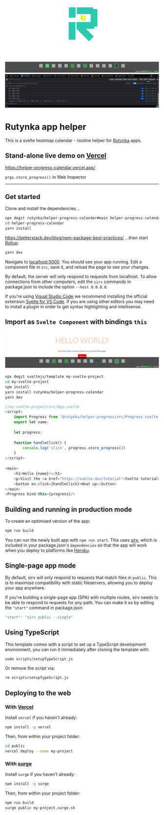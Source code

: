 <h1 align="center">
    <a href="https://rutynka.io">
	<img width="820" src="public/screen_14_days.png" alt="screenshot">
	</a>
</h1>

# Rutynka app helper

This is a svelte heatmap calendar - routine helper for [Rutynka](https://rutynka.io) apps.

## Stand-alone live demo on [Vercel](https://vercel.com)

https://helper-progress-calendar.vercel.app/ 

`prgs.store_progress()` in Web Inspector

---

## Get started

Clone and install the dependencies...

```bash
npx degit rutynka/helper-progress-calendar#main helper-progress-calendar
cd helper-progress-calendar
yarn install
```

https://betterstack.dev/blog/npm-package-best-practices/
...then start [Rollup](https://rollupjs.org):

```bash
yarn dev
```

Navigate to [localhost:5000](http://localhost:5000). You should see your app running. Edit a component file in `src`, save it, and reload the page to see your changes.

By default, the server will only respond to requests from localhost. To allow connections from other computers, edit the `sirv` commands in package.json to include the option `--host 0.0.0.0`.

If you're using [Visual Studio Code](https://code.visualstudio.com/) we recommend installing the official extension [Svelte for VS Code](https://marketplace.visualstudio.com/items?itemName=svelte.svelte-vscode). If you are using other editors you may need to install a plugin in order to get syntax highlighting and intellisense.
## Import as `Svelte Component` with bindings `this`

<img width="820" src="public/screen_14_days_hello.png" alt="screenshot">

```bash
npx degit sveltejs/template my-svelte-project
cd my-svelte-project
npm install
yarn install rutynka/helper-progress-calendar
yarn dev 
```

```js
//my-svelte-project/src/App.svelte
<script>
	import Progress from '@rutynka/helper-progress/src/Progress.svelte'
	export let name;

	let progress;

	function handleClick() {
		console.log('click', progress.store_progress())
	}
</script>

<main>
	<h1>Hello {name}!</h1>
	<p>Visit the <a href="https://svelte.dev/tutorial">Svelte tutorial</a> to learn how to build Svelte apps.</p>
	<button on:click={handleClick}>Heat up</button>
</main>
<Progress bind:this={progress}/>
```

## Building and running in production mode

To create an optimised version of the app:

```bash
npm run build
```

You can run the newly built app with `npm run start`. This uses [sirv](https://github.com/lukeed/sirv), which is included in your package.json's `dependencies` so that the app will work when you deploy to platforms like [Heroku](https://heroku.com).

## Single-page app mode

By default, sirv will only respond to requests that match files in `public`. This is to maximise compatibility with static fileservers, allowing you to deploy your app anywhere.

If you're building a single-page app (SPA) with multiple routes, sirv needs to be able to respond to requests for *any* path. You can make it so by editing the `"start"` command in package.json:

```js
"start": "sirv public --single"
```

## Using TypeScript

This template comes with a script to set up a TypeScript development environment, you can run it immediately after cloning the template with:

```bash
node scripts/setupTypeScript.js
```

Or remove the script via:

```bash
rm scripts/setupTypeScript.js
```

## Deploying to the web

### With [Vercel](https://vercel.com)

Install `vercel` if you haven't already:

```bash
npm install -g vercel
```

Then, from within your project folder:

```bash
cd public
vercel deploy --name my-project
```

### With [surge](https://surge.sh/)

Install `surge` if you haven't already:

```bash
npm install -g surge
```

Then, from within your project folder:

```bash
npm run build
surge public my-project.surge.sh
```
